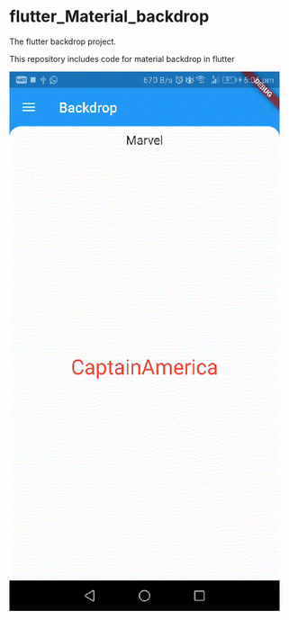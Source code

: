 # flutter_Material_backdrop

The flutter backdrop project.

This repository includes code for material backdrop in flutter

![](https://github.com/kishan2612/Material-Backdrop-Flutter/blob/master/screenshots/backdropgif.gif)

